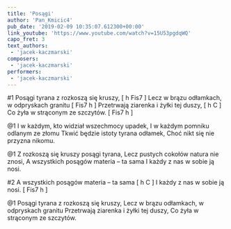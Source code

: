 ```yaml
---
title: 'Posągi'
author: 'Pan_Kmicic4'
pub_date: '2019-02-09 10:35:07.612300+00:00'
link_youtube: 'https://www.youtube.com/watch?v=15U53pgdqWQ'
capo_fret: 3
text_authors:
 - 'jacek-kaczmarski'
composers:
 - 'jacek-kaczmarski'
performers:
 - 'jacek-kaczmarski'
---
```


#1
Posągi tyrana z rozkoszą się kruszy, [ h Fis7 ]
Lecz w brązu odłamkach, w odpryskach granitu [ Fis7 h ]
Przetrwają ziarenka i żyłki tej duszy, [ h C ]
Co żyła w strąconym ze szczytów. [ Fis7 h ]

@1
I w każdym, kto widział wszechmocy upadek,
I w każdym pomniku odlanym ze złomu
Tkwić będzie istoty tyrana odłamek,
Choć nikt się nie przyzna nikomu.

@1
Z rozkoszą się kruszy posągi tyrana,
Lecz pustych cokołów natura nie znosi,
A wszystkich posągów materia – ta sama
I każdy z nas w sobie ją nosi.

#2
A wszystkich posągów materia – ta sama [ h C ]
I każdy z nas w sobie ją nosi. [ Fis7 h ]


@1
Posągi tyrana z rozkoszą się kruszy, 
Lecz w brązu odłamkach, w odpryskach granitu 
Przetrwają ziarenka i żyłki tej duszy, 
Co żyła w strąconym ze szczytów.